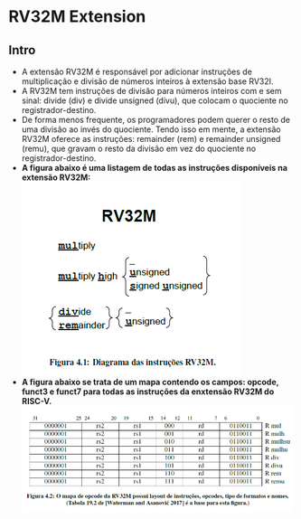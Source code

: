 # RV32M Extension

## Intro
* A extensão RV32M é responsável por adicionar instruções de multiplicação e divisão de números inteiros à extensão base RV32I.
* A RV32M tem instruções de divisão para números inteiros com e sem sinal: divide (div) e divide unsigned (divu), que colocam o quociente no registrador-destino.
* De forma menos frequente, os programadores podem querer o resto de uma divisão ao invés do quociente. Tendo isso em mente, a extensão RV32M oferece as instruções: remainder (rem) e remainder unsigned (remu), que gravam o resto da divisão em vez do quociente no registrador-destino.
* __A figura abaixo é uma listagem de todas as instruções disponíveis na extensão RV32M:__
![[rv32m](https://http://riscv.org/)](rv32m.png)
* __A figura abaixo se trata de um mapa contendo os campos: opcode, funct3 e funct7 para todas as instruções da enxtensão RV32M do RISC-V.__
![[opcodemap](https://http://riscv.org/)](mapaopcoderv32m.png)
